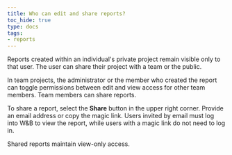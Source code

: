 ```yaml
---
title: Who can edit and share reports?
toc_hide: true
type: docs
tags:
- reports
---
```

Reports created within an individual's private project remain visible only to that user. The user can share their project with a team or the public.

In team projects, the administrator or the member who created the report can toggle permissions between edit and view access for other team members. Team members can share reports.

To share a report, select the **Share** button in the upper right corner. Provide an email address or copy the magic link. Users invited by email must log into W&B to view the report, while users with a magic link do not need to log in.

Shared reports maintain view-only access.